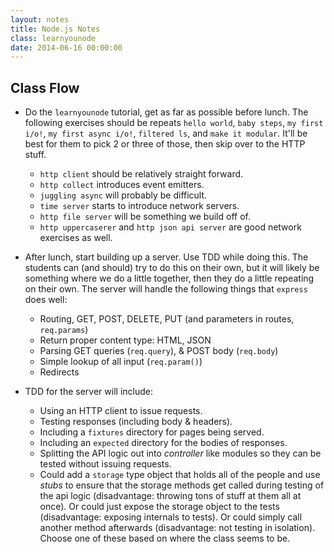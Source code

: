 ```yaml
---
layout: notes
title: Node.js Notes
class: learnyounode
date: 2014-06-16 00:00:00
---
```


## Class Flow


- Do the `learnyounode` tutorial, get as far as possible before lunch. The
  following exercises should be repeats `hello world`, `baby steps`,
  `my first i/o!`, `my first async i/o!`, `filtered ls`, and `make it modular`.
  It'll be best for them to pick 2 or three of those, then skip over to the
  HTTP stuff.
  - `http client` should be relatively straight forward.
  - `http collect` introduces event emitters.
  - `juggling async` will probably be difficult.
  - `time server` starts to introduce network servers.
  - `http file server` will be something we build off of.
  - `http uppercaserer` and `http json api server` are good network exercises
    as well.

- After lunch, start building up a server. Use TDD while doing this. The
  students can (and should) try to do this on their own, but it will likely be
  something where we do a little together, then they do a little repeating on
  their own. The server will handle the following things that `express` does
  well:
  - Routing, GET, POST, DELETE, PUT (and parameters in routes, `req.params`)
  - Return proper content type: HTML, JSON
  - Parsing GET queries (`req.query`),  & POST body (`req.body`)
  - Simple lookup of all input (`req.param()`)
  - Redirects

- TDD for the server will include:
  - Using an HTTP client to issue requests.
  - Testing responses (including body & headers).
  - Including a `fixtures` directory for pages being served.
  - Including an `expected` directory for the bodies of responses.
  - Splitting the API logic out into _controller_ like modules so they can be
    tested without issuing requests.
  - Could add a `storage` type object that holds all of the people and use
    _stubs_ to ensure that the storage methods get called during testing of the
    api logic (disadvantage: throwing tons of stuff at them all at once). Or
    could just expose the storage object to the tests (disadvantage: exposing
    internals to tests). Or could simply call another method afterwards
    (disadvantage: not testing in isolation). Choose one of these based on
    where the class seems to be.
